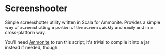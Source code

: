 # Screenshooter

Simple screenshotter utility written in Scala for Ammonite. Provides a simple
way of screenshotting a portion of the screen quickly and easily and in a
cross-platform way.

You'll need [Ammonite](https://github.com/lihaoyi/Ammonite) to run this script;
it's trivial to compile it into a jar instead if needed, though.
